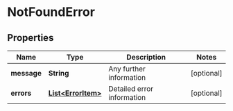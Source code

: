 

# NotFoundError

## Properties

Name | Type | Description | Notes
------------ | ------------- | ------------- | -------------
**message** | **String** | Any further information |  [optional]
**errors** | [**List&lt;ErrorItem&gt;**](ErrorItem.md) | Detailed error information |  [optional]




